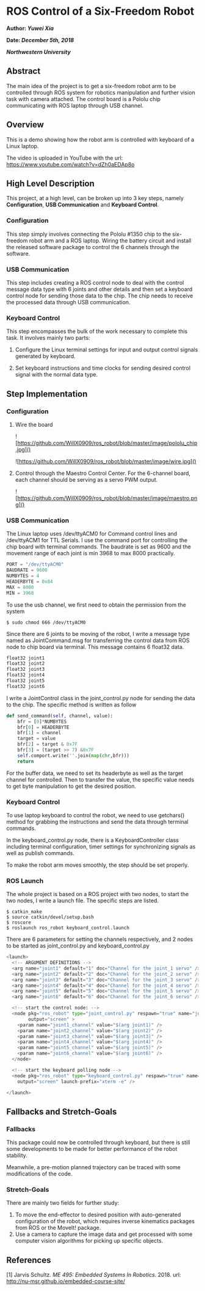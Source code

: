 # ROS Control of a Six-Freedom Robot

**Author: *Yuwei Xia***

**Date: *December 5th, 2018***

***Northwestern University***



## Abstract

The main idea of the project is to get a six-freedom robot arm to be controlled through ROS system for
robotics manipulation and further vision task with camera attached. The control board is a Pololu chip communicating with ROS laptop through USB channel.



## Overview

This is a demo showing how the robot arm is controlled with keyboard of a Linux laptop.

The video is uploaded in YouTube with the url: https://www.youtube.com/watch?v=dZh0aEDAp8o



## High Level Description

This project, at a high level, can be broken up into 3 key steps, namely **Configuration**, **USB Communication** and **Keyboard Control**.

### Configuration

This step simply involves connecting the Pololu #1350 chip to the six-freedom robot arm and a ROS laptop. Wiring the battery circuit and install the released software package to control the 6 channels through the software.

### USB Communication

This step includes creating a ROS control node to deal with the control message data type with 6 joints and other details and then set a keyboard control node for sending those data to the chip. The chip needs to receive the processed data through USB communication.

### Keyboard Control

This step encompasses the bulk of the work necessary to complete this task. It involves mainly two parts: 

1. Configure the Linux terminal settings for input and output control signals generated by keyboard.

2. Set keyboard instructions and time clocks for sending desired control signal with the normal data type.



## Step Implementation

### Configuration

1. Wire the board

   ![https://github.com/WillX0909/ros_robot/blob/master/image/pololu_chip.jpg]()

   ![https://github.com/WillX0909/ros_robot/blob/master/image/wire.jpg]()

2. Control through the Maestro Control Center. For the 6-channel board, each channel should be serving as a servo PWM output. 

   ![https://github.com/WillX0909/ros_robot/blob/master/image/maestro.png]()

### USB Communication

The Linux laptop uses /dev/ttyACM0 for Command control lines and /dev/ttyACM1 for TTL Serials. I use the command port for controlling the chip board with terminal commands. The baudrate is set as 9600 and the movement range of each joint is min 3968 to max 8000 practically. 

```python
PORT = "/dev/ttyACM0"
BAUDRATE = 9600
NUMBYTES = 4
HEADERBYTE = 0x84
MAX = 8000
MIN = 3968
```

To use the usb channel, we first need to obtain the permission from the system

```command
$ sudo chmod 666 /dev/ttyACM0
```

Since there are 6 joints to be moving of the robot, I write a message type named as JointCommand.msg for transferring the control data from ROS node to chip board via terminal. This message contains 6 float32 data.

```python
float32 joint1
float32 joint2
float32 joint3
float32 joint4
float32 joint5
float32 joint6
```

I write a JointControl class in the joint_control.py node for sending the data to the chip. The specific method is written as follow

```python
def send_command(self, channel, value):
    bfr = [0]*NUMBYTES
    bfr[0] = HEADERBYTE
    bfr[1] = channel
    target = value
    bfr[2] = target & 0x7F
    bfr[3] = (target >> 7) &0x7F
    self.comport.write(''.join(map(chr,bfr)))
    return
```
For the buffer data, we need to set its headerbyte as well as the target channel for controlled. Then to transfer the value, the specific value needs to get byte manipulation to get the desired position.

### Keyboard Control

To use laptop keyboard to control the robot, we need to use getchars() method for grabbing the instructions and send the data through terminal commands.

In the keyboard_control.py node, there is a KeyboardController class including terminal configuration, timer settings for synchronizing signals as well as publish commands.

To make the robot arm moves smoothly, the step should be set properly.

### ROS Launch

The whole project is based on a ROS project with two nodes, to start the two nodes, I write a launch file. The specific steps are listed.

```linux
$ catkin_make
$ source catkin/devel/setup.bash
$ roscore
$ roslaunch ros_robot keyboard_control.launch
```

There are 6 parameters for setting the channels respectively, and 2 nodes to be started as joint_control.py and keyboard_control.py

```python
<launch>
  <!-- ARGUMENT DEFINITIONS -->
  <arg name="joint1" default="1" doc="Channel for the joint_1 servo" />
  <arg name="joint2" default="2" doc="Channel for the joint_2 servo" />
  <arg name="joint3" default="3" doc="Channel for the joint_3 servo" />
  <arg name="joint4" default="4" doc="Channel for the joint_4 servo" />
  <arg name="joint5" default="5" doc="Channel for the joint_5 servo" />
  <arg name="joint6" default="6" doc="Channel for the joint_6 servo" />

  <!-- start the control node: -->
  <node pkg="ros_robot" type="joint_control.py" respawn="true" name="joint_controller"
		output="screen" >
	<param name="joint1_channel" value="$(arg joint1)" />
	<param name="joint2_channel" value="$(arg joint2)" />
  	<param name="joint3_channel" value="$(arg joint3)" />
	<param name="joint4_channel" value="$(arg joint4)" />
	<param name="joint5_channel" value="$(arg joint5)" />
	<param name="joint6_channel" value="$(arg joint6)" />
  </node>

  <!-- start the keyboard polling node -->
  <node pkg="ros_robot" type="keyboard_control.py" respawn="true" name="keyboard_control"
	output="screen" launch-prefix="xterm -e" />

</launch>
```



## Fallbacks and Stretch-Goals

### Fallbacks

This package could now be controlled through keyboard, but there is still some developments to be made for better performance of the robot stability. 

Meanwhile, a pre-motion planned trajectory can be traced with some modifications of the code.

### Stretch-Goals

There are mainly two fields for further study:

1. To move the end-effector to desired position with auto-generated configuration of the robot, which requires inverse kinematics packages from ROS or the MoveIt! package.
2. Use a camera to capture the image data and get processed with some computer vision algorithms for picking up specific objects.



## References

[1] Jarvis Schultz. *ME 495: Embedded Systems In Robotics*. 2018. url: http://nu-msr.github.io/embedded-course-site/

